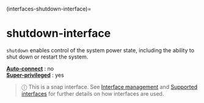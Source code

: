 (interfaces-shutdown-interface)=
# shutdown-interface

`shutdown` enables control of the system power state, including the ability to shut down or restart the system.

**[Auto-connect](/t/6154#heading--auto-connections)** : no</br>
**[Super-privileged](/)** : yes

> ⓘ  This is a snap interface. See [Interface management](/) and [Supported interfaces](/interfaces/index) for further details on how interfaces are used.

